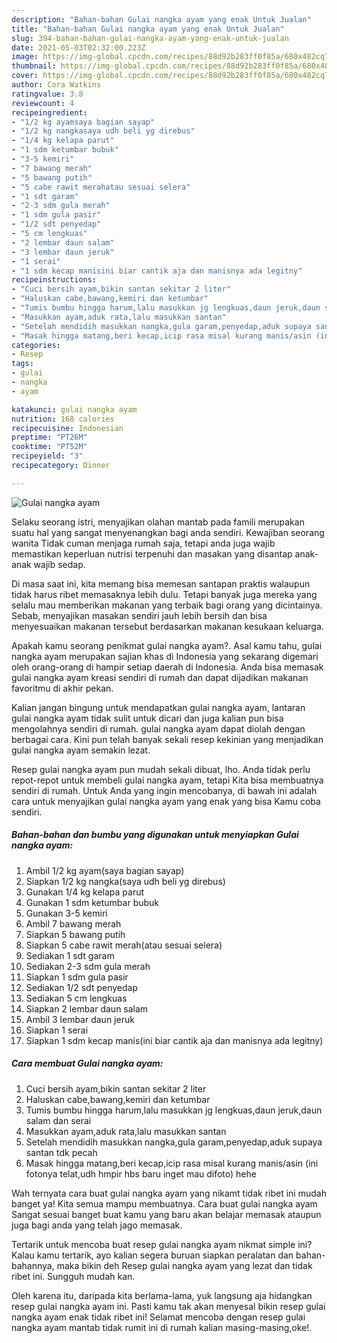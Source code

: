 ```yaml
---
description: "Bahan-bahan Gulai nangka ayam yang enak Untuk Jualan"
title: "Bahan-bahan Gulai nangka ayam yang enak Untuk Jualan"
slug: 394-bahan-bahan-gulai-nangka-ayam-yang-enak-untuk-jualan
date: 2021-05-03T02:32:00.223Z
image: https://img-global.cpcdn.com/recipes/88d92b283ff0f85a/680x482cq70/gulai-nangka-ayam-foto-resep-utama.jpg
thumbnail: https://img-global.cpcdn.com/recipes/88d92b283ff0f85a/680x482cq70/gulai-nangka-ayam-foto-resep-utama.jpg
cover: https://img-global.cpcdn.com/recipes/88d92b283ff0f85a/680x482cq70/gulai-nangka-ayam-foto-resep-utama.jpg
author: Cora Watkins
ratingvalue: 3.8
reviewcount: 4
recipeingredient:
- "1/2 kg ayamsaya bagian sayap"
- "1/2 kg nangkasaya udh beli yg direbus"
- "1/4 kg kelapa parut"
- "1 sdm ketumbar bubuk"
- "3-5 kemiri"
- "7 bawang merah"
- "5 bawang putih"
- "5 cabe rawit merahatau sesuai selera"
- "1 sdt garam"
- "2-3 sdm gula merah"
- "1 sdm gula pasir"
- "1/2 sdt penyedap"
- "5 cm lengkuas"
- "2 lembar daun salam"
- "3 lembar daun jeruk"
- "1 serai"
- "1 sdm kecap manisini biar cantik aja dan manisnya ada legitny"
recipeinstructions:
- "Cuci bersih ayam,bikin santan sekitar 2 liter"
- "Haluskan cabe,bawang,kemiri dan ketumbar"
- "Tumis bumbu hingga harum,lalu masukkan jg lengkuas,daun jeruk,daun salam dan serai"
- "Masukkan ayam,aduk rata,lalu masukkan santan"
- "Setelah mendidih masukkan nangka,gula garam,penyedap,aduk supaya santan tdk pecah"
- "Masak hingga matang,beri kecap,icip rasa misal kurang manis/asin (ini fotonya telat,udh hmpir hbs baru inget mau difoto) hehe"
categories:
- Resep
tags:
- gulai
- nangka
- ayam

katakunci: gulai nangka ayam 
nutrition: 168 calories
recipecuisine: Indonesian
preptime: "PT26M"
cooktime: "PT52M"
recipeyield: "3"
recipecategory: Dinner

---
```



![Gulai nangka ayam](https://img-global.cpcdn.com/recipes/88d92b283ff0f85a/680x482cq70/gulai-nangka-ayam-foto-resep-utama.jpg)

Selaku seorang istri, menyajikan olahan mantab pada famili merupakan suatu hal yang sangat menyenangkan bagi anda sendiri. Kewajiban seorang  wanita Tidak cuman menjaga rumah saja, tetapi anda juga wajib memastikan keperluan nutrisi terpenuhi dan masakan yang disantap anak-anak wajib sedap.

Di masa  saat ini, kita memang bisa memesan santapan praktis walaupun tidak harus ribet memasaknya lebih dulu. Tetapi banyak juga mereka yang selalu mau memberikan makanan yang terbaik bagi orang yang dicintainya. Sebab, menyajikan masakan sendiri jauh lebih bersih dan bisa menyesuaikan makanan tersebut berdasarkan makanan kesukaan keluarga. 



Apakah kamu seorang penikmat gulai nangka ayam?. Asal kamu tahu, gulai nangka ayam merupakan sajian khas di Indonesia yang sekarang digemari oleh orang-orang di hampir setiap daerah di Indonesia. Anda bisa memasak gulai nangka ayam kreasi sendiri di rumah dan dapat dijadikan makanan favoritmu di akhir pekan.

Kalian jangan bingung untuk mendapatkan gulai nangka ayam, lantaran gulai nangka ayam tidak sulit untuk dicari dan juga kalian pun bisa mengolahnya sendiri di rumah. gulai nangka ayam dapat diolah dengan berbagai cara. Kini pun telah banyak sekali resep kekinian yang menjadikan gulai nangka ayam semakin lezat.

Resep gulai nangka ayam pun mudah sekali dibuat, lho. Anda tidak perlu repot-repot untuk membeli gulai nangka ayam, tetapi Kita bisa membuatnya sendiri di rumah. Untuk Anda yang ingin mencobanya, di bawah ini adalah cara untuk menyajikan gulai nangka ayam yang enak yang bisa Kamu coba sendiri.

<!--inarticleads1-->

##### Bahan-bahan dan bumbu yang digunakan untuk menyiapkan Gulai nangka ayam:

1. Ambil 1/2 kg ayam(saya bagian sayap)
1. Siapkan 1/2 kg nangka(saya udh beli yg direbus)
1. Gunakan 1/4 kg kelapa parut
1. Gunakan 1 sdm ketumbar bubuk
1. Gunakan 3-5 kemiri
1. Ambil 7 bawang merah
1. Siapkan 5 bawang putih
1. Siapkan 5 cabe rawit merah(atau sesuai selera)
1. Sediakan 1 sdt garam
1. Sediakan 2-3 sdm gula merah
1. Siapkan 1 sdm gula pasir
1. Sediakan 1/2 sdt penyedap
1. Sediakan 5 cm lengkuas
1. Siapkan 2 lembar daun salam
1. Ambil 3 lembar daun jeruk
1. Siapkan 1 serai
1. Siapkan 1 sdm kecap manis(ini biar cantik aja dan manisnya ada legitny)




<!--inarticleads2-->

##### Cara membuat Gulai nangka ayam:

1. Cuci bersih ayam,bikin santan sekitar 2 liter
1. Haluskan cabe,bawang,kemiri dan ketumbar
1. Tumis bumbu hingga harum,lalu masukkan jg lengkuas,daun jeruk,daun salam dan serai
1. Masukkan ayam,aduk rata,lalu masukkan santan
1. Setelah mendidih masukkan nangka,gula garam,penyedap,aduk supaya santan tdk pecah
1. Masak hingga matang,beri kecap,icip rasa misal kurang manis/asin (ini fotonya telat,udh hmpir hbs baru inget mau difoto) hehe




Wah ternyata cara buat gulai nangka ayam yang nikamt tidak ribet ini mudah banget ya! Kita semua mampu membuatnya. Cara buat gulai nangka ayam Sangat sesuai banget buat kamu yang baru akan belajar memasak ataupun juga bagi anda yang telah jago memasak.

Tertarik untuk mencoba buat resep gulai nangka ayam nikmat simple ini? Kalau kamu tertarik, ayo kalian segera buruan siapkan peralatan dan bahan-bahannya, maka bikin deh Resep gulai nangka ayam yang lezat dan tidak ribet ini. Sungguh mudah kan. 

Oleh karena itu, daripada kita berlama-lama, yuk langsung aja hidangkan resep gulai nangka ayam ini. Pasti kamu tak akan menyesal bikin resep gulai nangka ayam enak tidak ribet ini! Selamat mencoba dengan resep gulai nangka ayam mantab tidak rumit ini di rumah kalian masing-masing,oke!.

